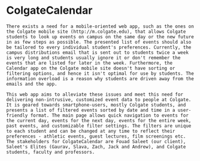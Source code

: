 ColgateCalendar
===============

    There exists a need for a mobile-oriented web app, such as the ones on the Colgate mobile site (http://m.colgate.edu), that allows Colgate students to look up events on campus on the same day or the new future in as few steps as possible. The presented list of events should also be tailored to every individual student's preferences. Currently, the campus distributions email that is sent out to students twice a week is very long and students usually ignore it or don't remember the events that are listed for later in the week. Furthermore, the Calendar app on the Colgate mobile site doesn't have sorting or filtering options, and hence it isn't optimal for use by students. The information overload is a reason why students are driven away from the emails and the app.
   
    This web app aims to alleviate these issues and meet this need for delivering non-intrusive, customized event data to people at Colgate. It is geared towards smartphone-users, mostly Colgate students, and presents a list of filtered events sorted by date and time in a user-friendly format. The main page allows quick navigation to events for the current day, events for the next day, events for the entire week, past events, and customizable filter settings. The filters are unique to each student and can be changed at any time to reflect their preferences - athletic events, guest lectures, film screenings etc. The stakeholders for ColgateCalendar are Fouad Saleet (our client), Saleet's Elites (Gaurav, Slava, Zach, Jack and Andrew), and Colgate students, faculty and professors.
